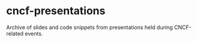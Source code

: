 # cncf-presentations
Archive of slides and code snippets from presentations held during CNCF-related events.
